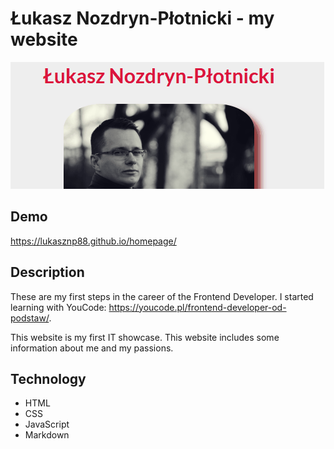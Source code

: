 # Łukasz Nozdryn-Płotnicki - my website

![My Website](images/website.gif)

## Demo

https://lukasznp88.github.io/homepage/

## Description

These are my first steps in the career of the Frontend Developer. I started learning with YouCode: https://youcode.pl/frontend-developer-od-podstaw/. 

This website is my first IT showcase. This website includes some information about me and my passions.

## Technology
- HTML
- CSS
- JavaScript
- Markdown
